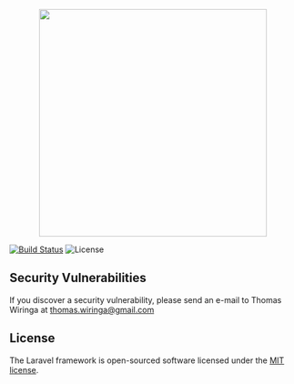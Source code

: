 <p align="center"><img src="https://wiringa.nl/storage/static/images/logov2.png" width="400"></p>

<p align="center">

[![Build Status](https://ci.tjwiringa.nl/api/badges/WTG/webshop/status.svg?ref=refs/heads/development)](https://ci.tjwiringa.nl/WTG/webshop)
![License](https://poser.pugx.org/laravel/framework/license.svg)

</p>

## Security Vulnerabilities

If you discover a security vulnerability, please send an e-mail to Thomas Wiringa at thomas.wiringa@gmail.com

## License

The Laravel framework is open-sourced software licensed under the [MIT license](http://opensource.org/licenses/MIT).
